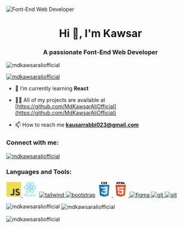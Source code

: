 ![Font-End Web Developer](https://media.licdn.com/dms/image/v2/D5616AQFWlyXDuAKP3g/profile-displaybackgroundimage-shrink_350_1400/profile-displaybackgroundimage-shrink_350_1400/0/1726611610823?e=1732147200&v=beta&t=jYBFAOewfMLKT9VRLKkhh9Q9CyXPPj9tfSUCWa0p0-o)

<h1 align="center">Hi 👋, I'm Kawsar</h1>
<h3 align="center">A passionate Font-End Web Developer</h3>

<p align="left"> <img src="https://komarev.com/ghpvc/?username=mdkawsaraliofficial&label=Profile%20views&color=0e75b6&style=flat" alt="mdkawsaraliofficial" /> </p>

<p align="left"> <a href="https://github.com/ryo-ma/github-profile-trophy"><img src="https://github-profile-trophy.vercel.app/?username=mdkawsaraliofficial" alt="mdkawsaraliofficial" /></a> </p>

- 🌱 I’m currently learning **React**

- 👨‍💻 All of my projects are available at [https://github.com/MdKawsarAliOfficial](https://github.com/MdKawsarAliOfficial)

- 📫 How to reach me **kausarrabbi023@gmail.com**

<h3 align="left">Connect with me:</h3>
<p align="left">
<a href="https://linkedin.com/in/mdkawsaraliofficial" target="blank"><img align="center" src="https://raw.githubusercontent.com/rahuldkjain/github-profile-readme-generator/master/src/images/icons/Social/linked-in-alt.svg" alt="mdkawsaraliofficial" height="30" width="40" /></a>
</p>

<h3 align="left">Languages and Tools:</h3>
<p align="left"> 
    <a href="https://developer.mozilla.org/en-US/docs/Web/JavaScript" target="_blank" rel="noreferrer"> <img src="https://raw.githubusercontent.com/devicons/devicon/master/icons/javascript/javascript-original.svg" alt="javascript" width="40" height="40"/> </a>
    <a href="https://reactjs.org/" target="_blank" rel="noreferrer"> <img src="https://raw.githubusercontent.com/devicons/devicon/master/icons/react/react-original-wordmark.svg" alt="react" width="40" height="40"/></a>
    <a href="https://tailwindcss.com/" target="_blank" rel="noreferrer"> <img src="https://www.vectorlogo.zone/logos/tailwindcss/tailwindcss-icon.svg" alt="tailwind" width="40" height="40"/> </a>
    <a href="https://getbootstrap.com" target="_blank" rel="noreferrer"> <img src="https://uxwing.com/wp-content/themes/uxwing/download/brands-and-social-media/bootstrap-5-logo-icon.png" alt="bootstrap" width="40" height="40"/></a>
    <a href="https://www.w3schools.com/css/" target="_blank" rel="noreferrer"> <img src="https://raw.githubusercontent.com/devicons/devicon/master/icons/css3/css3-original-wordmark.svg" alt="css3" width="40" height="40"/> </a>
    <a href="https://www.w3.org/html/" target="_blank" rel="noreferrer"> <img src="https://raw.githubusercontent.com/devicons/devicon/master/icons/html5/html5-original-wordmark.svg" alt="html5" width="40" height="40"/> </a>
    <a href="https://www.figma.com/" target="_blank" rel="noreferrer"> <img src="https://www.vectorlogo.zone/logos/figma/figma-icon.svg" alt="figma" width="40" height="40"/> </a>
    <a href="https://git-scm.com/" target="_blank" rel="noreferrer"> <img src="https://www.vectorlogo.zone/logos/git-scm/git-scm-icon.svg" alt="git" width="40" height="40"/> </a>
    <a href="https://github.com/mdkawsaraliofficial/" target="_blank" rel="noreferrer"> <img src="https://uxwing.com/wp-content/themes/uxwing/download/brands-and-social-media/github-icon.png" alt="git" width="40" height="40"/></a>
</p>

<p><img align="left" src="https://github-readme-stats.vercel.app/api/top-langs?username=mdkawsaraliofficial&show_icons=true&locale=en&layout=compact" alt="mdkawsaraliofficial" /></p>

<p>&nbsp;<img align="center" src="https://github-readme-stats.vercel.app/api?username=mdkawsaraliofficial&show_icons=true&locale=en" alt="mdkawsaraliofficial" /></p>

<p><img align="center" src="https://github-readme-streak-stats.herokuapp.com/?user=mdkawsaraliofficial&" alt="mdkawsaraliofficial" /></p>
